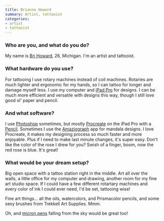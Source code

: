 ```yaml
---
title: Brianna Howard
summary: Artist, tattooist
categories:
- artist
- tattooist
---
```


### Who are you, and what do you do?

My name is [Bri Howard](https://twitter.com/BriAppletree "Brianna's Twitter account."), 26, Michigan. I'm an artist and tattooist.

### What hardware do you use?

For tattooing I use rotary machines instead of coil machines. Rotaries are much lighter and ergonomic for my hands, so I can tattoo for longer and damage myself less. I use my computer and [iPad Pro][ipad-pro] for designs. I can be much more efficient and versatile with designs this way, though I still love good ol' paper and pencil.

### And what software?

I use [Photoshop][] sometimes, but mostly [Procreate][procreate-ios] on the iPad Pro with a [Pencil][]. Sometimes I use the [Amaziograph][amaziograph-ios] app for mandala designs. I love Procreate, it makes my designing process so much faster and more enjoyable. Plus if I need to make last minute changes, it's super easy. Don't like the color of the rose I drew for you? Swish of a finger, boom, now the red rose is blue. It's great!

### What would be your dream setup?

Big open space with a tattoo station right in the middle. Art all over the walls, a little office for my computer and drawing, another room for my fine art studio space. If I could have a few different rotartary machines and every color of ink I could ever need, I'd be set, tattooing wise!

Fine art things... all the oils, watercolors, and Prismacolor pencils, and some sexy brushes from Trekkell Art Supplies. Mmm.

Oh, and [micron pens][pigma-micron] falling from the sky would be great too!

[amaziograph-ios]: http://amaziograph.com/ "An app for creating symmetrical artwork."
[ipad-pro]: https://en.wikipedia.org/wiki/IPad_Pro "An iOS tablet."
[pencil]: https://www.fiftythree.com/pencil "An iPad stylus."
[photoshop]: https://www.adobe.com/products/photoshop.html "A bitmap image editor."
[pigma-micron]: https://www.sakuraofamerica.com/Pen-Archival "A technical pen with archival pigmented ink."
[procreate-ios]: https://itunes.apple.com/us/app/procreate/id425073498 "A powerful illustration app."
